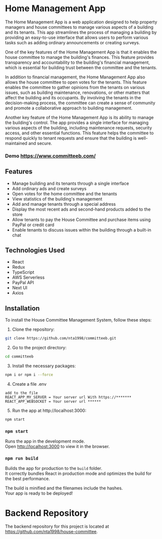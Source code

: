 # Home Management App
The Home Management App is a web application designed to help property managers and house committees to manage various aspects of a building and its tenants. This app streamlines the process of managing a building by providing an easy-to-use interface that allows users to perform various tasks such as adding ordinary announcements or creating surveys.

One of the key features of the Home Management App is that it enables the house committee to manage the building's finances.  This feature provides transparency and accountability to the building's financial management, which is essential for building trust between the committee and the tenants.

In addition to financial management, the Home Management App also allows the house committee to open votes for the tenants. This feature enables the committee to gather opinions from the tenants on various issues, such as building maintenance, renovations, or other matters that affect the building and its occupants. By involving the tenants in the decision-making process, the committee can create a sense of community and promote a collaborative approach to building management.

Another key feature of the Home Management App is its ability to manage the building's control. The app provides a single interface for managing various aspects of the building, including maintenance requests, security access, and other essential functions. This feature helps the committee to respond quickly to tenant requests and ensure that the building is well-maintained and secure.

### Demo https://www.committeeb.com/
## Features

- Manage building and its tenants through a single interface
- Add ordinary ads and create surveys
- Open votes for the home committee and the tenants
- View statistics of the building's management
- Add and manage tenants through a special address
- Display the most recent ads and second-hand products added to the store
- Allow tenants to pay the House Committee and purchase items using PayPal or credit card 
- Enable tenants to discuss issues within the building through a built-in chat

## Technologies Used
- React
- Redux
- TypeScript
- AWS Serverless
- PayPal API
- Next UI
- Axios

## Installation
To install the House Committee Management System, follow these steps:

1. Clone the repository:

```bash
git clone https://github.com/nta1998/committeeb.git
```
2. Go to the project directory:
``` bash
cd committeeb
```
3. Install the necessary packages:
```bash
npm i or npm i --force   
```
4. Create a file .env
```
add to the file 
REACT_APP_MY_SERVER = Your server url With https://*******
REACT_APP_WEBSOCKET = Your server url ******
```
5. Run the app at http://localhost:3000:
```bash
npm start
```

### `npm start`

Runs the app in the development mode.\
Open [http://localhost:3000](http://localhost:3000) to view it in the browser.

### `npm run build`

Builds the app for production to the `build` folder.\
It correctly bundles React in production mode and optimizes the build for the best performance.

The build is minified and the filenames include the hashes.\
Your app is ready to be deployed!

# Backend Repository
The backend repository for this project is located at https://github.com/nta1998/house-committee.